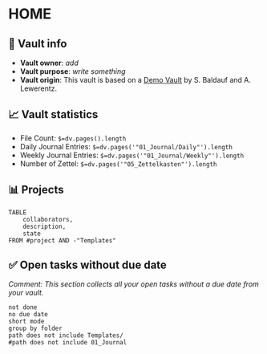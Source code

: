 # HOME

## 🏡 Vault info
- **Vault owner**: *add*
- **Vault purpose**: *write something*
- **Vault origin**: This vault is based on a [Demo Vault](https://github.com/selinaZitrone/notebook_demo) by S. Baldauf and A. Lewerentz.

## 📈 Vault statistics
- File Count: `$=dv.pages().length`
- Daily Journal Entries: `$=dv.pages('"01_Journal/Daily"').length`
- Weekly Journal Entries: `$=dv.pages('"01_Journal/Weekly"').length`
- Number of Zettel:  `$=dv.pages('"05_Zettelkasten"').length`

## 📊 Projects
```dataview
TABLE 
	collaborators, 
	description,
	state
FROM #project AND -"Templates"
```

## ✅ Open tasks without due date
*Comment: This section collects all your open tasks without a due date from your vault.* 

```tasks
not done
no due date
short mode
group by folder
path does not include Templates/
#path does not include 01_Journal
```

